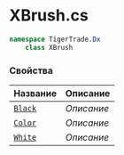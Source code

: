 
# XBrush.cs
```csharp
namespace TigerTrade.Dx  
    class XBrush
```

### Свойства
| Название | Описание |
| --- | --- |
| [`Black`](./Свойства/Black.md) | *Описание* |
| [`Color`](./Свойства/Color.md) | *Описание* |
| [`White`](./Свойства/White.md) | *Описание* |
